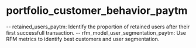 # portfolio_customer_behavior_paytm
-- retained_users_paytm: Identify the proportion of retained users after their first successfull transaction.
-- rfm_model_user_segmentation_paytm: Use RFM metrics to identify best customers and user segmentation.
